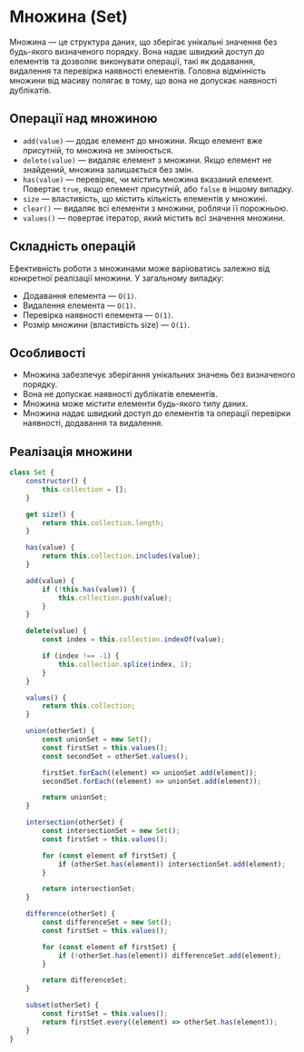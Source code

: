# Множина (Set)

Множина — це структура даних, що зберігає унікальні значення без будь-якого визначеного порядку. Вона надає швидкий доступ до елементів та дозволяє виконувати операції, такі як додавання, видалення та перевірка наявності елементів. Головна відмінність множини від масиву полягає в тому, що вона не допускає наявності дублікатів.

## Операції над множиною

-   `add(value)` — додає елемент до множини. Якщо елемент вже присутній, то множина не змінюється.
-   `delete(value)` — видаляє елемент з множини. Якщо елемент не знайдений, множина залишається без змін.
-   `has(value)` — перевіряє, чи містить множина вказаний елемент. Повертає `true`, якщо елемент присутній, або `false` в іншому випадку.
-   `size` — властивість, що містить кількість елементів у множині.
-   `clear()` — видаляє всі елементи з множини, роблячи її порожньою.
-   `values()` — повертає ітератор, який містить всі значення множини.

## Складність операцій

Ефективність роботи з множинами може варіюватись залежно від конкретної реалізації множини. У загальному випадку:

-   Додавання елемента — `O(1)`.
-   Видалення елемента — `O(1)`.
-   Перевірка наявності елемента — `O(1)`.
-   Розмір множини (властивість size) — `O(1)`.

## Особливості

-   Множина забезпечує зберігання унікальних значень без визначеного порядку.
-   Вона не допускає наявності дублікатів елементів.
-   Множина може містити елементи будь-якого типу даних.
-   Множина надає швидкий доступ до елементів та операції перевірки наявності, додавання та видалення.

## Реалізація множини

```js
class Set {
    constructor() {
        this.collection = [];
    }

    get size() {
        return this.collection.length;
    }

    has(value) {
        return this.collection.includes(value);
    }

    add(value) {
        if (!this.has(value)) {
            this.collection.push(value);
        }
    }

    delete(value) {
        const index = this.collection.indexOf(value);

        if (index !== -1) {
            this.collection.splice(index, 1);
        }
    }

    values() {
        return this.collection;
    }

    union(otherSet) {
        const unionSet = new Set();
        const firstSet = this.values();
        const secondSet = otherSet.values();

        firstSet.forEach((element) => unionSet.add(element));
        secondSet.forEach((element) => unionSet.add(element));

        return unionSet;
    }

    intersection(otherSet) {
        const intersectionSet = new Set();
        const firstSet = this.values();

        for (const element of firstSet) {
            if (otherSet.has(element)) intersectionSet.add(element);
        }

        return intersectionSet;
    }

    difference(otherSet) {
        const differenceSet = new Set();
        const firstSet = this.values();

        for (const element of firstSet) {
            if (!otherSet.has(element)) differenceSet.add(element);
        }

        return differenceSet;
    }

    subset(otherSet) {
        const firstSet = this.values();
        return firstSet.every((element) => otherSet.has(element));
    }
}
```
